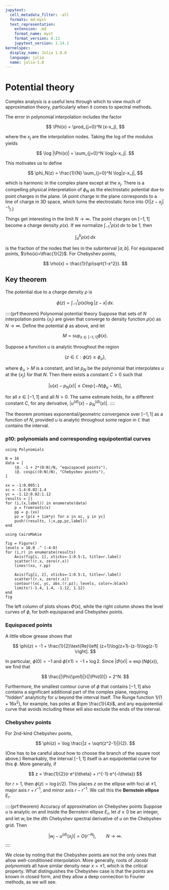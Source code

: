 ```yaml
---
jupytext:
  cell_metadata_filter: -all
  formats: md:myst
  text_representation:
    extension: .md
    format_name: myst
    format_version: 0.13
    jupytext_version: 1.14.1
kernelspec:
  display_name: Julia 1.8.0
  language: julia
  name: julia-1.8
---
```


# Potential theory

Complex analysis is a useful lens through which to view much of approximation theory, particularly when it comes to spectral methods.

The error in polynomial interpolation includes the factor

$$
\Phi(x) = \prod_{j=0}^N (x-x_j), 
$$

where the $x_j$ are the interpolation nodes. Taking the log of the modulus yields

$$
\log |\Phi(x)| = \sum_{j=0}^N \log|x-x_j|.  
$$

This motivates us to define 

$$
\phi_N(z) = \frac{1}{N} \sum_{j=0}^N \log|z-x_j|,  
$$

which is harmonic in the complex plane except at the $x_j$. There is a compelling physical interpretation of $\phi_N$ as the electrostatic potential due to point charges in the plane. (A point charge in the plane corresponds to a line of charge in 3D space, which turns the electrostatic force into $O(|z-x_j|^{-1}$).) 

Things get interesting in the limit $N\to \infty$. The point charges on $[-1,1]$ become a charge density $\rho(x)$. If we normalize $\int_{-1}^1 \rho(x)\, dx$ to be 1, then 

$$
\int_a^b \rho(x)\, dx
$$

is the fraction of the nodes that lies in the subinterval $[a,b]$. For equispaced points, $\rho(x)=\tfrac{1}{2}$. For Chebyshev points, 

$$
\rho(x) = \frac{1}{\pi\sqrt{1-x^2}}. 
$$

## Key theorem

The potential due to a charge density $\rho$ is 

$$
\phi(z) = \int_{-1}^1 \rho(x)\log|z-x|\, dx. 
$$

::::{prf:theorem} Polynomial potential theory
Suppose that sets of $N$ interpolation points $\{x_j\}$ are given that converge to density function $\rho(x)$ as $N\to \infty$. Define the potential $\phi$ as above, and let 

$$
M = \sup_{x\in[-1,1]} \phi(x).
$$

Suppose a function $u$ is analytic throughout the region 

$$
\left\{ z\in \mathbb{C}: \phi(z) \le \phi_u \right\}, 
$$

where $\phi_u > M$ is a constant, and let $p_N$ be the polynomial that interpolates $u$ at the $\{x_j\}$ for that $N$. Then there exists a constant $C>0$ such that

$$
|u(x) - p_N(x)| \le C \exp\left[ -N(\phi_u-M) \right], 
$$

for all $x\in[-1,1]$ and all $N>0$. The same estimate holds, for a different constant $C$, for any derivative, $|u^{(d)}(x) - p_N^{(d)}(x)|$. 
::::

The theorem promises exponential/geometric convergence over $[-1,1]$ as a function of $N$, provided $u$ is analytic throughout some region in $\mathbb{C}$ that contains the interval. 

### p10: polynomials and corresponding equipotential curves

```{code-cell}
using Polynomials

N = 16
data = [
    (@. -1 + 2*(0:N)/N, "equispaced points"),
    (@. cospi((0:N)/N), "Chebyshev points"),
]

xx = -1:0.005:1
xc = -1.4:0.02:1.4
yc = -1.12:0.02:1.12
results = []
for (i,(x,label)) in enumerate(data)
    p = fromroots(x)
    pp = p.(xx)
    pz = [p(x + 1im*y) for x in xc, y in yc]
    push!(results, (;x,pp,pz,label))
end
```

```{code-cell}
using CairoMakie

fig = Figure()
levels = 10.0 .^ (-4:0)
for (i,r) in enumerate(results)
    Axis(fig[i, 1], xticks=-1:0.5:1, title=r.label)
    scatter!(r.x, zero(r.x))
    lines!(xx, r.pp)
    
    Axis(fig[i, 2], xticks=-1:0.5:1, title=r.label)
    scatter!(r.x, zero(r.x))
    contour!(xc, yc, abs.(r.pz); levels, color=:black)
    limits!(-1.4, 1.4, -1.12, 1.12)
end
fig
```

The left column of plots shows $\Phi(x)$, while the right column shows the level curves of $\phi$, for both equispaced and Chebyshev points.

### Equispaced points

A little elbow grease shows that 

$$
\phi(z) = -1 + \frac{1}{2}\text{Re}\left[ (z+1)\log(z+1)-(z-1)\log(z-1) \right]. 
$$

In particular, $\phi(0)=-1$ and $\phi(\pm1) = -1 + \log 2$. Since $|\Phi(x)|\approx \exp\bigl(N\phi(x)\bigr)$, we find that

$$
\frac{|\Phi(\pm1)|}{|\Phi(0)|} = 2^N. 
$$

Furthermore, the smallest contour curve of $\phi$ that contains $[-1,1]$ also contains a significant additional part of the complex plane, requiring "hidden" analyticity for $u$ beyond the interval itself. The Runge function $1/(1+16x^2)$, for example, has poles at $\pm \frac{1}{4}i$, and any equipotential curve that avoids including these will also exclude the ends of the interval. 

### Chebyshev points

For 2nd-kind Chebyshev points,

$$
\phi(z) = \log \frac{|z + \sqrt{z^2-1}|}{2}. 
$$

(One has to be careful about how to choose the branch of the square root above.) Remarkably, the interval $[-1,1]$ itself is an equipotential curve for this $\phi$. More generally, if 

$$
z = \frac{1}{2}(r e^{i\theta} + r^{-1} e^{-i\theta}) 
$$

for $r > 1$, then $\phi(z) = \log(r/2)$. This places $z$ on the ellipse with foci at $\pm 1$, major axis $r+r^{-1}$, and minor axis $r-r^{-1}$. We call this the **Bernstein ellipse** $E_r$. 

::::{prf:theorem} Accuracy of approximation on Chebyshev points
Suppose $u$ is analytic on and inside the Bernstein ellipse $E_r$, let $d\ge 0$ be an integer, and let $w_i$ be the $d$th Chebyshev spectral derivative of $u$ on the Chebyshev grid. Then 

$$
\left|w_j - u^{(d)}(x_j)\right| = O(r^{-N}), \qquad N\to \infty. 
$$
::::

We close by noting that the Chebyshev points are not the only ones that allow well-conditioned interpolation. More generally, roots of *Jacobi polynomials* all have similar density near $x=\pm 1$, which is the critical property. What distinguishes the Chebyshev case is that the points are known in closed form, and they allow a deep connection to Fourier methods, as we will see.